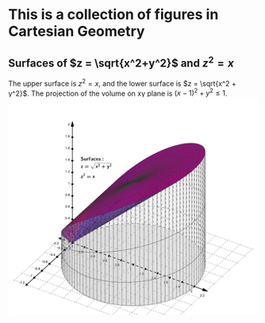 # This is a collection of figures in Cartesian Geometry

## Surfaces of $z = \sqrt{x^2+y^2}$ and $z^2 = x$

The upper surface is $z^2 = x$, and the lower surface 
is $z = \sqrt{x^2 + y^2}$. The projection of the volume
on xy plane is $(x-1)^2 + y^2 \le 1$.
![image](figures/CartesianGeometry/cone-and-para.png)
